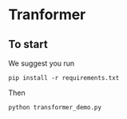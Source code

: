 # Tranformer

## To start
We suggest you run 

`pip install -r requirements.txt`

Then 

`python transformer_demo.py`